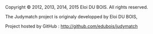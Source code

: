 Copyright © 2012, 2013, 2014, 2015 Eloi DU BOIS.  All rights reserved.

The Judymatch project is originaly developped by
        Eloi DU BOIS,

Project hosted by GitHub : http://github.com/edubois/judymatch

